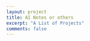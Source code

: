 ```yaml
---
layout: project
title: AI Notes or others
excerpt: "A List of Projects"
comments: false
---
```

<script type="text/javascript" src="http://tajs.qq.com/stats?sId=66526224" charset="UTF-8"></script>
